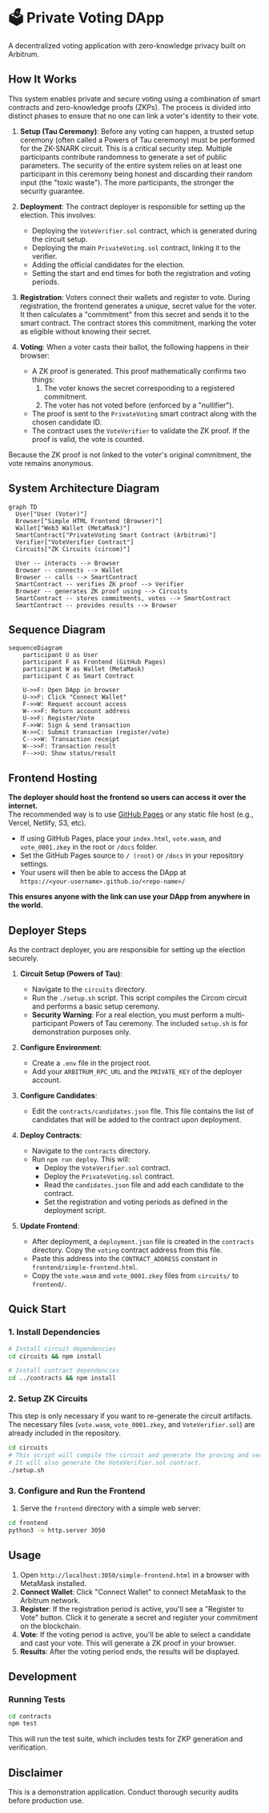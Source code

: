 # 🗳️ Private Voting DApp

A decentralized voting application with zero-knowledge privacy built on Arbitrum.

## How It Works

This system enables private and secure voting using a combination of smart contracts and zero-knowledge proofs (ZKPs). The process is divided into distinct phases to ensure that no one can link a voter's identity to their vote.

1.  **Setup (Tau Ceremony)**: Before any voting can happen, a trusted setup ceremony (often called a Powers of Tau ceremony) must be performed for the ZK-SNARK circuit. This is a critical security step. Multiple participants contribute randomness to generate a set of public parameters. The security of the entire system relies on at least one participant in this ceremony being honest and discarding their random input (the "toxic waste"). The more participants, the stronger the security guarantee.

2.  **Deployment**: The contract deployer is responsible for setting up the election. This involves:
    *   Deploying the `VoteVerifier.sol` contract, which is generated during the circuit setup.
    *   Deploying the main `PrivateVoting.sol` contract, linking it to the verifier.
    *   Adding the official candidates for the election.
    *   Setting the start and end times for both the registration and voting periods.

3.  **Registration**: Voters connect their wallets and register to vote. During registration, the frontend generates a unique, secret value for the voter. It then calculates a "commitment" from this secret and sends it to the smart contract. The contract stores this commitment, marking the voter as eligible without knowing their secret.

4.  **Voting**: When a voter casts their ballot, the following happens in their browser:
    *   A ZK proof is generated. This proof mathematically confirms two things:
        1.  The voter knows the secret corresponding to a registered commitment.
        2.  The voter has not voted before (enforced by a "nullifier").
    *   The proof is sent to the `PrivateVoting` smart contract along with the chosen candidate ID.
    *   The contract uses the `VoteVerifier` to validate the ZK proof. If the proof is valid, the vote is counted.

Because the ZK proof is not linked to the voter's original commitment, the vote remains anonymous.

## System Architecture Diagram

```mermaid
graph TD
  User["User (Voter)"]
  Browser["Simple HTML Frontend (Browser)"]
  Wallet["Web3 Wallet (MetaMask)"]
  SmartContract["PrivateVoting Smart Contract (Arbitrum)"]
  Verifier["VoteVerifier Contract"]
  Circuits["ZK Circuits (circom)"]

  User -- interacts --> Browser
  Browser -- connects --> Wallet
  Browser -- calls --> SmartContract
  SmartContract -- verifies ZK proof --> Verifier
  Browser -- generates ZK proof using --> Circuits
  SmartContract -- stores commitments, votes --> SmartContract
  SmartContract -- provides results --> Browser
```

## Sequence Diagram

```mermaid
sequenceDiagram
    participant U as User
    participant F as Frontend (GitHub Pages)
    participant W as Wallet (MetaMask)
    participant C as Smart Contract

    U->>F: Open DApp in browser
    U->>F: Click "Connect Wallet"
    F->>W: Request account access
    W-->>F: Return account address
    U->>F: Register/Vote
    F->>W: Sign & send transaction
    W->>C: Submit transaction (register/vote)
    C-->>W: Transaction receipt
    W-->>F: Transaction result
    F-->>U: Show status/result
```

## Frontend Hosting

**The deployer should host the frontend so users can access it over the internet.**  
The recommended way is to use [GitHub Pages](https://pages.github.com/) or any static file host (e.g., Vercel, Netlify, S3, etc).

- If using GitHub Pages, place your `index.html`, `vote.wasm`, and `vote_0001.zkey` in the root or `/docs` folder.
- Set the GitHub Pages source to `/ (root)` or `/docs` in your repository settings.
- Your users will then be able to access the DApp at  
  `https://<your-username>.github.io/<repo-name>/`

**This ensures anyone with the link can use your DApp from anywhere in the world.**

## Deployer Steps

As the contract deployer, you are responsible for setting up the election securely.

1.  **Circuit Setup (Powers of Tau)**:
    *   Navigate to the `circuits` directory.
    *   Run the `./setup.sh` script. This script compiles the Circom circuit and performs a basic setup ceremony.
    *   **Security Warning**: For a real election, you must perform a multi-participant Powers of Tau ceremony. The included `setup.sh` is for demonstration purposes only.

2.  **Configure Environment**:
    *   Create a `.env` file in the project root.
    *   Add your `ARBITRUM_RPC_URL` and the `PRIVATE_KEY` of the deployer account.

3.  **Configure Candidates**:
    *   Edit the `contracts/candidates.json` file. This file contains the list of candidates that will be added to the contract upon deployment.

4.  **Deploy Contracts**:
    *   Navigate to the `contracts` directory.
    *   Run `npm run deploy`. This will:
        *   Deploy the `VoteVerifier.sol` contract.
        *   Deploy the `PrivateVoting.sol` contract.
        *   Read the `candidates.json` file and add each candidate to the contract.
        *   Set the registration and voting periods as defined in the deployment script.

5.  **Update Frontend**:
    *   After deployment, a `deployment.json` file is created in the `contracts` directory. Copy the `voting` contract address from this file.
    *   Paste this address into the `CONTRACT_ADDRESS` constant in `frontend/simple-frontend.html`.
    *   Copy the `vote.wasm` and `vote_0001.zkey` files from `circuits/` to `frontend/`.

## Quick Start

### 1. Install Dependencies

```bash
# Install circuit dependencies
cd circuits && npm install

# Install contract dependencies  
cd ../contracts && npm install
```

### 2. Setup ZK Circuits

This step is only necessary if you want to re-generate the circuit artifacts. The necessary files (`vote.wasm`, `vote_0001.zkey`, and `VoteVerifier.sol`) are already included in the repository.

```bash
cd circuits
# This script will compile the circuit and generate the proving and verification keys.
# It will also generate the VoteVerifier.sol contract.
./setup.sh 
```

### 3. Configure and Run the Frontend

1.  Serve the `frontend` directory with a simple web server:

```bash
cd frontend
python3 -m http.server 3050
```

## Usage

1.  Open `http://localhost:3050/simple-frontend.html` in a browser with MetaMask installed.
2.  **Connect Wallet**: Click "Connect Wallet" to connect MetaMask to the Arbitrum network.
3.  **Register**: If the registration period is active, you'll see a "Register to Vote" button. Click it to generate a secret and register your commitment on the blockchain.
4.  **Vote**: If the voting period is active, you'll be able to select a candidate and cast your vote. This will generate a ZK proof in your browser.
5.  **Results**: After the voting period ends, the results will be displayed.

## Development

### Running Tests

```bash
cd contracts
npm test
```

This will run the test suite, which includes tests for ZKP generation and verification.

## Disclaimer

This is a demonstration application. Conduct thorough security audits before production use.

